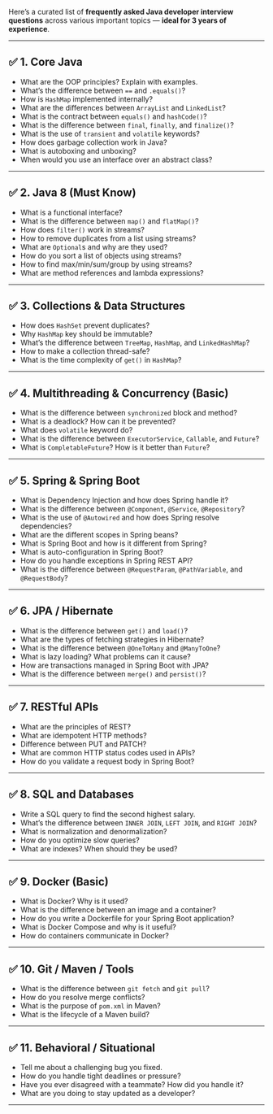 Here’s a curated list of **frequently asked Java developer interview questions** across various important topics — **ideal for 3 years of experience**. 

---

## ✅ 1. **Core Java**

* What are the OOP principles? Explain with examples.
* What’s the difference between `==` and `.equals()`?
* How is `HashMap` implemented internally?
* What are the differences between `ArrayList` and `LinkedList`?
* What is the contract between `equals()` and `hashCode()`?
* What is the difference between `final`, `finally`, and `finalize()`?
* What is the use of `transient` and `volatile` keywords?
* How does garbage collection work in Java?
* What is autoboxing and unboxing?
* When would you use an interface over an abstract class?

---

## ✅ 2. **Java 8 (Must Know)**

* What is a functional interface?
* What is the difference between `map()` and `flatMap()`?
* How does `filter()` work in streams?
* How to remove duplicates from a list using streams?
* What are `Optional`s and why are they used?
* How do you sort a list of objects using streams?
* How to find max/min/sum/group by using streams?
* What are method references and lambda expressions?

---

## ✅ 3. **Collections & Data Structures**

* How does `HashSet` prevent duplicates?
* Why `HashMap` key should be immutable?
* What’s the difference between `TreeMap`, `HashMap`, and `LinkedHashMap`?
* How to make a collection thread-safe?
* What is the time complexity of `get()` in `HashMap`?

---

## ✅ 4. **Multithreading & Concurrency (Basic)**

* What is the difference between `synchronized` block and method?
* What is a deadlock? How can it be prevented?
* What does `volatile` keyword do?
* What is the difference between `ExecutorService`, `Callable`, and `Future`?
* What is `CompletableFuture`? How is it better than `Future`?

---

## ✅ 5. **Spring & Spring Boot**

* What is Dependency Injection and how does Spring handle it?
* What is the difference between `@Component`, `@Service`, `@Repository`?
* What is the use of `@Autowired` and how does Spring resolve dependencies?
* What are the different scopes in Spring beans?
* What is Spring Boot and how is it different from Spring?
* What is auto-configuration in Spring Boot?
* How do you handle exceptions in Spring REST API?
* What is the difference between `@RequestParam`, `@PathVariable`, and `@RequestBody`?

---

## ✅ 6. **JPA / Hibernate**

* What is the difference between `get()` and `load()`?
* What are the types of fetching strategies in Hibernate?
* What is the difference between `@OneToMany` and `@ManyToOne`?
* What is lazy loading? What problems can it cause?
* How are transactions managed in Spring Boot with JPA?
* What is the difference between `merge()` and `persist()`?

---

## ✅ 7. **RESTful APIs**

* What are the principles of REST?
* What are idempotent HTTP methods?
* Difference between PUT and PATCH?
* What are common HTTP status codes used in APIs?
* How do you validate a request body in Spring Boot?

---

## ✅ 8. **SQL and Databases**

* Write a SQL query to find the second highest salary.
* What’s the difference between `INNER JOIN`, `LEFT JOIN`, and `RIGHT JOIN`?
* What is normalization and denormalization?
* How do you optimize slow queries?
* What are indexes? When should they be used?

---

## ✅ 9. **Docker (Basic)**

* What is Docker? Why is it used?
* What is the difference between an image and a container?
* How do you write a Dockerfile for your Spring Boot application?
* What is Docker Compose and why is it useful?
* How do containers communicate in Docker?

---

## ✅ 10. **Git / Maven / Tools**

* What is the difference between `git fetch` and `git pull`?
* How do you resolve merge conflicts?
* What is the purpose of `pom.xml` in Maven?
* What is the lifecycle of a Maven build?

---

## ✅ 11. **Behavioral / Situational**

* Tell me about a challenging bug you fixed.
* How do you handle tight deadlines or pressure?
* Have you ever disagreed with a teammate? How did you handle it?
* What are you doing to stay updated as a developer?

---

